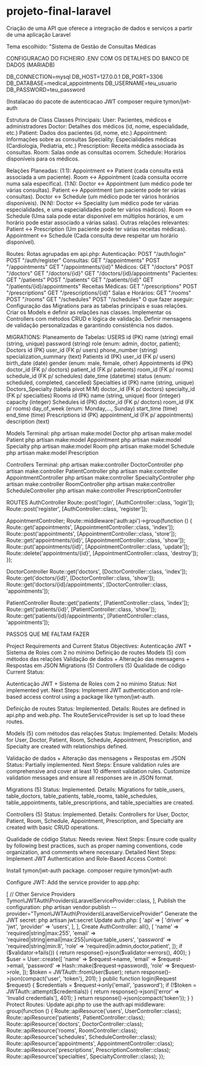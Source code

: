 # projeto-final-laravel
Criação de uma API que oferece a integração de dados e serviços a partir de uma aplicação Laravel

Tema escolhido: "Sistema de Gestão de Consultas Médicas


CONFIGURACAO DO FICHEIRO .ENV COM OS DETALHES DO BANCO DE DADOS (MARIADB)

DB_CONNECTION=mysql
DB_HOST=127.0.0.1
DB_PORT=3306
DB_DATABASE=medical_appointments
DB_USERNAME=teu_usuario
DB_PASSWORD=teu_password

(Instalacao do pacote de autenticacao JWT
composer require tymon/jwt-auth


Estrutura de Class
  Classes Principais:
    User: Pacientes, médicos e administradores
    Doctor: Detalhes dos médicos (id, nome, especialidade, etc.)
    Patient: Dados dos pacientes (id, nome, etc.)
    Appointment: Informações sobre as consultas
    Speciality: Especialidades médicas (Cardiologia, Pediatria, etc.)
    Prescription: Receita médica associada às consultas.
    Room: Salas onde as consultas ocorrem.
    Schedule: Horários disponíveis para os médicos.

  Relações Planeadas:
    (1:1):
      Appointment <-> Patient (cada consulta está associada a um paciente).
      Room <-> Appointment (cada consulta ocorre numa sala específica).
    (1:N):
      Doctor <-> Appointment (um médico pode ter várias consultas).
      Patient <-> Appointment (um paciente pode ter várias consultas).
      Doctor <-> Schedule (um médico pode ter vários horários disponíveis).
    (N:N):
      Doctor <-> Speciality (um médico pode ter várias especialidades, e uma especialidades pode ter vários mádicos).
      Room <-> Schedule (Uma sala pode estar disponível em múltiplos horários, e um horário pode estar associado a várias salas).
    Outras relações relevantes:
      Patient <-> Prescription (Um paciente pode ter várias receitas médicas).
      Appointment <-> Schedule (Cada consulta deve respeitar um horário disponível).

  Routes:
    Rotas agrupadas em api.php:
      Autenticação:
        POST "/auth/login"
        POST "/auth/register"
      Consultas:
        GET "/appointments"
        POST "/appointments"
        GET "/appointments/{id}"
      Médicos:
        GET "/doctors"
        POST "/doctors"
        GET "/doctors/{id}"
        GET "/doctors/{id}/appointments"
      Pacientes:
        GET "/patients"
        POST "/patients"
        GET "/patients/{id}"
        GET "/patients/{id}/appointments"
      Receitas Médicas:
        GET "/prescriptions"
        POST "/prescriptions"
        GET "/prescriptions/{id}"
      Salas e Horários:
        GET "/rooms"
        POST "/rooms"
        GET "/schedules"
        POST "/schedules"
O que fazer aseguir:
  Configuração das Migrations para as tabelas principais e suas relações.
  Criar os Models e definir as relações nas classes.
  Implementar os Controllers com métodos CRUD e lógica de validação.
  Definir mensagens de validação personalizadas e garantindo consistência nos dados.


MIGRATIONS:
  Planeamento de Tabelas:
    USERS
      id (PK)
      name (string)
      email (string, unique)
      password (string)
      role (enum: admin, doctor, patient);
    Doctors
      id (PK)
      user_id (FK p/ users)
      phone_number (string)
      specialization_summary (text)
    Patients
      id (PK)
      user_id (FK p/ users)
      birth_date (date)
      gender (enum: male, female, other)
    Appointments
      id (PK)
      doctor_id (FK p/ doctors)
      patient_id (FK p/ patients)
      room_id (FK p/ rooms)
      schedule_id (FK p/ schedules)
      date_time (datetime)
      status (enum: scheduled, completed, cancelled)
    Specialties
      id (PK)
      name (string, unique)
    Doctors_Specialty (tabela pivot M:M)
      doctor_id (FK p/ doctors)
      specialty_id (FK p/ specialties)
    Rooms
      id (PK)
      name (string, unique)
      floor (integer)
      capacity (integer)
    Schedules
      id (PK)
      doctor_id (FK p/ doctors)
      room_id (FK p/ rooms)
      day_of_week (enum: Monday,..., Sunday)
      start_time (time)
      end_time (time)
    Prescriptions
      id (PK)
      appointment_id (FK p/ appointments)
      description (text)


Models
  Terminal:
    php artisan make:model Doctor
    php artisan make:model Patient
    php artisan make:model Appointment
    php artisan make:model Specialty
    php artisan make:model Room
    php artisan make:model Schedule
    php artisan make:model Prescription

    
Controllers
  Terminal:
    php artisan make:controller DoctorController
    php artisan make:controller PatientController
    php artisan make:controller AppointmentController
    php artisan make:controller SpecialtyController
    php artisan make:controller RoomController
    php artisan make:controller ScheduleController
    php artisan make:controller PrescriptionController

ROUTES
  AuthController
    Route::post('login', [AuthController::class, 'login']);
    Route::post('register', [AuthController::class, 'register']);
    
  AppointmentController;
    Route::middleware('auth:api')->group(function () {
        Route::get('appointments', [AppointmentController::class, 'index']);
        Route::post('appointments', [AppointmentController::class, 'store']);
        Route::get('appointments/{id}', [AppointmentController::class, 'show']);
        Route::put('appointments/{id}', [AppointmentController::class, 'update']);
        Route::delete('appointments/{id}', [AppointmentController::class, 'destroy']);
    });

  DoctorController
    Route::get('doctors', [DoctorController::class, 'index']);
    Route::get('doctors/{id}', [DoctorController::class, 'show']);
    Route::get('doctors/{id}/appointments', [DoctorController::class, 'appointments']);
  
  PatientController
    Route::get('patients', [PatientController::class, 'index']);
    Route::get('patients/{id}', [PatientController::class, 'show']);
    Route::get('patients/{id}/appointments', [PatientController::class, 'appointments']);

PASSOS QUE ME FALTAM FAZER










Project Requirements and Current Status
Objectives:
Autenticação JWT + Sistema de Roles com 2 no mínimo
Definição de routes
Models (5) com métodos das relações
Validação de dados + Alteração das mensagens + Respostas em JSON
Migrations (5)
Controllers (5)
Qualidade de código
Current Status:

Autenticação JWT + Sistema de Roles com 2 no mínimo
Status: Not implemented yet.
Next Steps: Implement JWT authentication and role-based access control using a package like tymon/jwt-auth.

Definição de routes
Status: Implemented.
Details: Routes are defined in api.php and web.php. The RouteServiceProvider is set up to load these routes.

Models (5) com métodos das relações
Status: Implemented.
Details: Models for User, Doctor, Patient, Room, Schedule, Appointment, Prescription, and Specialty are created with relationships defined.

Validação de dados + Alteração das mensagens + Respostas em JSON
Status: Partially implemented.
Next Steps: Ensure validation rules are comprehensive and cover at least 10 different validation rules. Customize validation messages and ensure all responses are in JSON format.

Migrations (5)
Status: Implemented.
Details: Migrations for table_users, table_doctors, table_patients, table_rooms, table_schedules, table_appointments, table_prescriptions, and table_specialties are created.

Controllers (5)
Status: Implemented.
Details: Controllers for User, Doctor, Patient, Room, Schedule, Appointment, Prescription, and Specialty are created with basic CRUD operations.

Qualidade de código
Status: Needs review.
Next Steps: Ensure code quality by following best practices, such as proper naming conventions, code organization, and comments where necessary.
Detailed Next Steps:
Implement JWT Authentication and Role-Based Access Control:

Install tymon/jwt-auth package.
composer require tymon/jwt-auth

Configure JWT:
Add the service provider to app.php:
<?php
'providers' => [
    // Other Service Providers

    Tymon\JWTAuth\Providers\LaravelServiceProvider::class,
],


Publish the configuration:
php artisan vendor:publish --provider="Tymon\JWTAuth\Providers\LaravelServiceProvider"

Generate the JWT secret:
php artisan jwt:secret

Update auth.php:
<?php
'guards' => [
    'api' => [
        'driver' => 'jwt',
        'provider' => 'users',
    ],
],

Create AuthController:
<?php

namespace App\Http\Controllers;

use Illuminate\Http\Request;
use App\Models\User;
use Illuminate\Support\Facades\Hash;
use Illuminate\Support\Facades\Validator;
use JWTAuth;

class AuthController extends Controller
{
    public function register(Request $request)
    {
        $validator = Validator::make($request->all(), [
            'name' => 'required|string|max:255',
            'email' => 'required|string|email|max:255|unique:table_users',
            'password' => 'required|string|min:8',
            'role' => 'required|in:admin,doctor,patient',
        ]);

        if ($validator->fails()) {
            return response()->json($validator->errors(), 400);
        }

        $user = User::create([
            'name' => $request->name,
            'email' => $request->email,
            'password' => Hash::make($request->password),
            'role' => $request->role,
        ]);

        $token = JWTAuth::fromUser($user);

        return response()->json(compact('user', 'token'), 201);
    }

    public function login(Request $request)
    {
        $credentials = $request->only('email', 'password');

        if (!$token = JWTAuth::attempt($credentials)) {
            return response()->json(['error' => 'Invalid credentials'], 401);
        }

        return response()->json(compact('token'));
    }
}


Protect Routes:
Update api.php to use the auth:api middleware:
<?php
Route::middleware('auth:api')->group(function () {
    Route::apiResource('users', UserController::class);
    Route::apiResource('patients', PatientController::class);
    Route::apiResource('doctors', DoctorController::class);
    Route::apiResource('rooms', RoomController::class);
    Route::apiResource('schedules', ScheduleController::class);
    Route::apiResource('appointments', AppointmentController::class);
    Route::apiResource('prescriptions', PrescriptionController::class);
    Route::apiResource('specialties', SpecialtyController::class);
});




